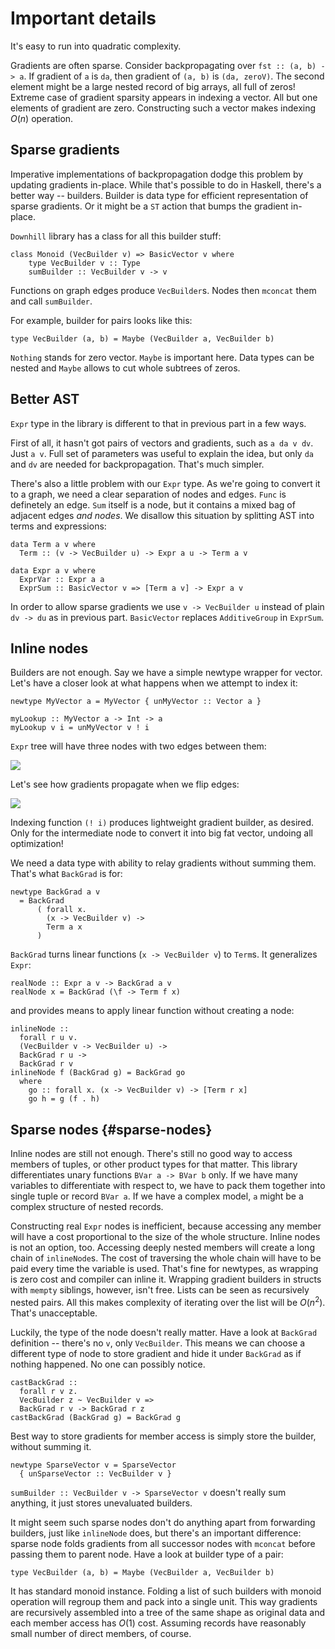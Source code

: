 # Important details

It's easy to run into quadratic complexity.

Gradients are often sparse. Consider backpropagating over `fst :: (a, b) -> a`.
If gradient of `a` is `da`, then gradient of `(a, b)` is `(da, zeroV)`. The second
element might be a large nested record of big arrays, all full of zeros! Extreme
case of gradient sparsity appears in indexing a vector. All but one elements of
gradient are zero. Constructing such a vector makes indexing $O(n)$ operation.

## Sparse gradients

Imperative implementations of backpropagation dodge this problem by updating
gradients in-place. While that's possible to do in Haskell, there's a better way --
builders. Builder is data type for efficient representation of sparse gradients.
Or it might be a `ST` action that bumps the gradient in-place.

`Downhill` library has a class for all this builder stuff:

~~~ {.haskell}
class Monoid (VecBuilder v) => BasicVector v where
    type VecBuilder v :: Type
    sumBuilder :: VecBuilder v -> v
~~~

Functions on graph edges produce `VecBuilder`s. Nodes then `mconcat` them and
call `sumBuilder`.

For example, builder for pairs looks like this:

~~~ {.haskell}
type VecBuilder (a, b) = Maybe (VecBuilder a, VecBuilder b)
~~~

`Nothing` stands for zero vector. `Maybe` is important here. Data types can be nested and `Maybe`
allows to cut whole subtrees of zeros.

<!---

Vector builder type might be:

~~~ {.haskell}
data VecBuilder a
  = SingletonVector Int a
  | DenseVector (Vector a)
  | ...
~~~

`SingletonVector n x` encodes a vector that contains `x` in position `n` and
zero everywhere else. `DenseVector` is an efficient way to store gradients of
dense operations while `SingletonVector` handles indexing.
Support for efficient slicing would be nice, too, but let's
keep things simple here.


TODO: explain why Monoid, not sumBuilder :: [VecBuilder v] -> v

~~~ {.haskell}
instance BasicVector (Vector a) where
  type VecBuilder (Vector a) = DList (VecBuilder a)
  sumBuilder = runST $ ...
~~~

`DList` provides `Monoid` instance. Plain Haskell list are not good here,
because left associated concatenation of many lists has quadratic complexity.

There's a little problem: `sumBuilder` needs to produce a vector, but it has
no way to know its length -- the list of builders might be even empty. We need
length indexed vectors, but thats a different topic.
-->

## Better AST

`Expr` type in the library is different to that in previous part in a few ways.

First of all, it hasn't got
pairs of vectors and gradients, such as `a da v dv`. Just `a v`. Full set of
parameters was useful to explain the idea, but only `da` and `dv` are needed
for backpropagation. That's much simpler.

There's also a little problem with our `Expr` type.
As we're going to convert it to a graph, we
need a clear separation of nodes and edges.
`Func` is definetely an edge. `Sum` itself is a
node, but it contains a mixed bag of adjacent edges _and nodes_.
We disallow this situation by splitting AST into terms and expressions:

~~~ {.haskell}
data Term a v where
  Term :: (v -> VecBuilder u) -> Expr a u -> Term a v

data Expr a v where
  ExprVar :: Expr a a
  ExprSum :: BasicVector v => [Term a v] -> Expr a v
~~~

In order to allow sparse gradients we use `v -> VecBuilder u` instead
of plain `dv -> du` as in previous part. `BasicVector` replaces `AdditiveGroup`
in `ExprSum`.


## Inline nodes

Builders are not enough. Say we have a simple newtype wrapper for vector.
Let's have a closer look at what happens when we attempt to index it:

~~~ {.haskell}
newtype MyVector a = MyVector { unMyVector :: Vector a }

myLookup :: MyVector a -> Int -> a
myLookup v i = unMyVector v ! i
~~~

`Expr` tree will have three nodes with two edges between them:

![](./inline_fwd.dot.svg)

Let's see how gradients propagate when we flip edges:

![](./inline_back.dot.svg)

Indexing function `(! i)` produces lightweight gradient builder, as desired.
Only for the intermediate node to convert it into big fat vector, undoing all
optimization!


We need a data type with ability to relay gradients without summing them.
That's what `BackGrad` is for:

~~~ {.haskell}
newtype BackGrad a v
  = BackGrad
      ( forall x.
        (x -> VecBuilder v) ->
        Term a x
      )
~~~

`BackGrad` turns linear functions (`x -> VecBuilder v`) to `Term`s.
It generalizes `Expr`:

~~~ {.haskell}
realNode :: Expr a v -> BackGrad a v
realNode x = BackGrad (\f -> Term f x)
~~~

and provides means to apply linear function without creating a node:

~~~ {.haskell}
inlineNode ::
  forall r u v.
  (VecBuilder v -> VecBuilder u) ->
  BackGrad r u ->
  BackGrad r v
inlineNode f (BackGrad g) = BackGrad go
  where
    go :: forall x. (x -> VecBuilder v) -> [Term r x]
    go h = g (f . h)
~~~

## Sparse nodes  {#sparse-nodes}

Inline nodes are still not enough. There's still no good way to access members
of tuples, or other product types for that matter. This library differentiates
unary functions `BVar a -> BVar b` only. If we have many variables to differentiate with
respect to, we have to pack them together into single tuple or record `BVar a`.
If we have a complex model, `a` might be a complex structure of nested records.

Constructing real `Expr` nodes is inefficient, because accessing any member will
have a cost proportional to the size of the whole structure. Inline nodes is not an
option, too. Accessing deeply nested members will create a long chain of `inlineNode`s.
The cost of traversing the whole chain will have to be paid every time the variable
is used. That's fine for newtypes, as wrapping is zero cost and compiler can inline it.
Wrapping gradient builders in structs with `mempty` siblings, however, isn't free.
Lists can be seen as recursively nested pairs. All this makes complexity of iterating
over the list will be $O(n^2)$. That's unacceptable.

Luckily, the type of the node doesn't really matter.
Have a look at `BackGrad` definition -- there's
no `v`, only `VecBuilder`. This means we can choose a different type of node to
store gradient and hide it under `BackGrad` as if nothing happened. No one can
possibly notice.

~~~ {.haskell}
castBackGrad ::
  forall r v z.
  VecBuilder z ~ VecBuilder v =>
  BackGrad r v -> BackGrad r z
castBackGrad (BackGrad g) = BackGrad g
~~~

Best way to store
gradients for member access is simply store the builder, without summing it.

~~~ {.haskell}
newtype SparseVector v = SparseVector
  { unSparseVector :: VecBuilder v }
~~~

`sumBuilder :: VecBuilder v -> SparseVector v` doesn't really sum anything,
it just stores unevaluated builders.

It might seem such sparse nodes don't do anything apart from forwarding builders,
just like `inlineNode` does,
but there's an important difference: sparse node
folds gradients from all successor nodes with `mconcat` before passing them to parent node.
Have a look at builder type of a pair:

~~~ {.haskell}
type VecBuilder (a, b) = Maybe (VecBuilder a, VecBuilder b)
~~~

It has standard monoid instance. Folding a list of such builders with
monoid operation will regroup them and pack into a single unit.
This way gradients are recursively assembled
into a tree of the same shape as original data
and each member access has $O(1)$ cost. Assuming records have reasonably small number
of direct members, of course.


